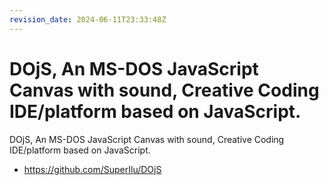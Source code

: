 ```yaml
---
revision_date: 2024-06-11T23:33:48Z
---
```

# DOjS, An MS-DOS JavaScript Canvas with sound, Creative Coding IDE/platform based on JavaScript.
DOjS, An MS-DOS JavaScript Canvas with sound, Creative Coding IDE/platform based on JavaScript.
* https://github.com/SuperIlu/DOjS